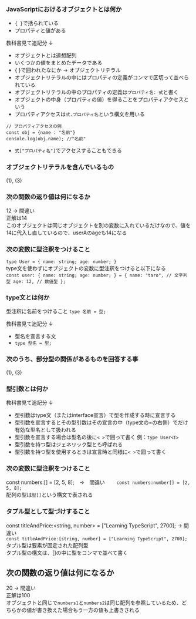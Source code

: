### JavaScriptにおけるオブジェクトとは何か

- `{ }`で括られている
- プロパティと値がある

教科書見て追記分 ↓

- オブジェクトとは連想配列
- いくつかの値をまとめたデータである
- { }で囲われたなにか → オブジェクトリテラル
- オブジェクトリテラルの中にはプロパティの定義がコンマで区切って並べられている
- オブジェクトリテラルの中のプロパティの定義は`プロパティ名: 式`と書く
- オブジェクトの中身（プロパティの値）を得ることをプロパティアクセスという
- プロパティアクセスは`式.プロパティ名`という構文を用いる

```
// プロパティアクセスの例
const obj = {name : "名前"}
console.log(obj.name); //"名前"
```

- `式["プロパティ名"]`でアクセスすることもできる

### オブジェクトリテラルを含んでいるもの

(1), (3)

### 次の関数の返り値は何になるか

12 → 間違い  
正解は14  
このオブジェクトは同じオブジェクトを別の変数に入れているだけなので、値を14に代入し直しているので、userAのageも14になる

### 次の変数に型注釈をつけること

`type User = {
  name: string;
  age: number;
}
`  
type文を使わずにオブジェクトの変数に型注釈をつけると以下になる  
`const user: {
  name: string;
  age: number;
} = {
  name: "taro", // 文字列型
  age: 12, // 数値型
};`

### type文とは何か

型注釈に名前をつけること
`type 名前 = 型;`

教科書見て追記分 ↓

- 型名を宣言する文
- `type 型名 = 型;`

### 次のうち、部分型の関係があるものを回答する事

(1), (3)

### 型引数とは何か

教科書見て追記分 ↓

- 型引数はtype文（またはinterface宣言）で型を作成する時に宣言する
- 型引数を宣言するとその型引数はその宣言の中（type文の=の右側）でだけ有効な型名として扱われる
- 型引数を宣言する場合は型名の後に`< >`で囲って書く 例：`type User<T>`
- 型引数を持つ型はジェネリック型とも呼ばれる
- 型引数を持つ型を使用するときは宣言時と同様に`< >`で囲って書く

### 次の変数に型注釈をつけること

const numbers:[] = [2, 5, 8];　→　間違い　　
`const numbers:number[] = [2, 5, 8];`  
配列の型は`型[]`という構文で表される

### タプル型として型づけすること

const titleAndPrice:<string, number> = ["Learning TypeScript", 2700]; → 間違い  
`const titleAndPrice:[string, number] = ["Learning TypeScript", 2700];`  
タプル型は要素が固定された配列型  
タプル型の構文は、[]の中に型をコンマで並べて書く

## 次の関数の返り値は何になるか

20 → 間違い  
正解は100  
オブジェクトと同じで`numbers1`と`numbers2`は同じ配列を参照しているため、どちらかの値が書き換えた場合もう一方の値も上書きされる
